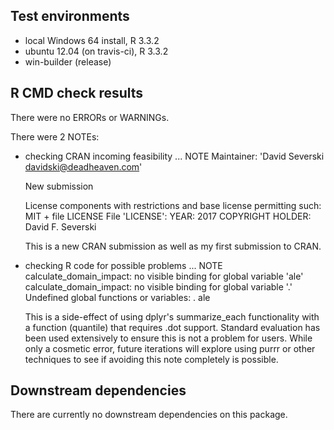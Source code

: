 ## Test environments
* local Windows 64 install, R 3.3.2
* ubuntu 12.04 (on travis-ci), R 3.3.2
* win-builder (release)

## R CMD check results
There were no ERRORs or WARNINGs.

There were 2 NOTEs:

* checking CRAN incoming feasibility ... NOTE
  Maintainer: 'David Severski <davidski@deadheaven.com>'
  
  New submission
  
  License components with restrictions and base license permitting such:
    MIT + file LICENSE
  File 'LICENSE':
    YEAR: 2017
    COPYRIGHT HOLDER: David F. Severski
  
  This is a new CRAN submission as well as my first submission to CRAN.
  
  
* checking R code for possible problems ... NOTE
  calculate_domain_impact: no visible binding for global variable 'ale'
  calculate_domain_impact: no visible binding for global variable '.'
  Undefined global functions or variables:
    . ale

  This is a side-effect of using dplyr's summarize_each functionality with
  a function (quantile) that requires .dot support. Standard evaluation
  has been used extensively to ensure this is not a problem for users. While
  only a cosmetic error, future iterations will explore using purrr or
  other techniques to see if avoiding this note completely is possible.

## Downstream dependencies

There are currently no downstream dependencies on this package.
